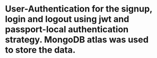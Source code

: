 # User-Authentication for the signup, login and logout using jwt and passport-local authentication strategy. MongoDB atlas was used to store the data.
